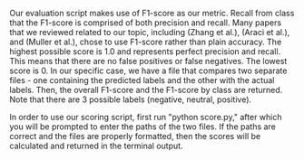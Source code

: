 Our evaluation script makes use of F1-score as our metric. Recall from class that the F1-score is comprised of both precision and recall. Many papers that we reviewed related to our topic, including (Zhang et al.), (Araci et al.), and (Muller et al.), chose to use F1-score rather than plain accuracy. The highest possible score is 1.0 and represents perfect precision and recall. This means that there are no false positives or false negatives. The lowest score is 0. In our specific case, we have a file that compares two separate files - one containing the predicted labels and the other with the actual labels. Then, the overall F1-score and the F1-score by class are returned. Note that there are 3 possible labels (negative, neutral, positive).

In order to use our scoring script, first run "python score.py," after which you will be prompted to enter the paths of the two files. If the paths are correct and the files are properly formatted, then the scores will be calculated and returned in the terminal output. 
